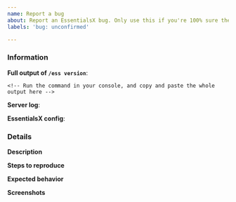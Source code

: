 ```yaml
---
name: Report a bug
about: Report an EssentialsX bug. Only use this if you're 100% sure there's something wrong with EssentialsX - otherwise, try "Help!".
labels: 'bug: unconfirmed'

---
```


<!-- EssentialsX bug reporting guide

Don't put anything inside this block, as it won't be included in the issue.

If you are reporting a bug, please follow the following steps:

1.  Fill out the template in full.
      Run the commands in the console. Don't just put "latest" as a version,
      or we will ignore it.

2.  When linking files, do not attach them to the post!
      Copy and paste any logs into https://gist.github.com/, then paste a
      link to them in the relevant parts of the template. Avoid using
      Hastebin or Pastebin, as this makes providing support more difficult.
      **DO NOT drag files into this box!**

3.  If you are reporting a performance issue, please include a link to a
    Timings and/or profiler report.

4.  If you are reporting a bug with commands or something else in-game,
    please include screenshots to help us diagnose the problem.

5.  Make sure not to write between the arrows, as anything there will be
    hidden.

6.  Delete this line and all above lines before posting your issue!       -->

### Information

**Full output of `/ess version`**:

```
<!-- Run the command in your console, and copy and paste the whole output here -->
```

**Server log**: <!-- Upload `logs/latest.log` to https://gist.github.com/, replace this with link -->

**EssentialsX config**: <!-- Upload `plugins/Essentials/config.yml` to https://gist.github.com/, replace this with link -->

### Details

**Description**  
<!-- Replace this with a brief summary of the bug. -->

**Steps to reproduce**  
<!-- Replace this with exactly what you did to cause the bug. -->

**Expected behavior**  
<!-- Replace this with what you expected to happen. -->

**Screenshots**  
<!-- Replace this with screenshots, if necessary. -->

